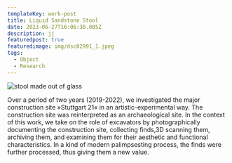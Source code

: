 ```yaml
---
templateKey: work-post
title: Liquid Sandstone Stool
date: 2023-06-27T16:06:38.085Z
description: jj
featuredpost: true
featuredimage: img/dsc02991_1.jpeg
tags:
  - Object
  - Research
---
```

![stool made out of glass](/img/dsc02991_1.jpeg "liquid sand stool, 2018")



Over a period of two years (2019-2022), we investigated the major construction site »Stuttgart 21« in an artistic-experimental way. The construction site was reinterpreted as an archaeological site. In the context of this work, we take on the role of excavators by photographically documenting the construction site, collecting finds,3D scanning them, archiving them, and examining them for their aesthetic and functional characteristics. In a kind of modern palimpsesting process, the finds were further processed, thus giving them a new value.